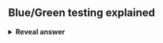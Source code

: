 ## Blue/Green testing explained
<details>
<summary><b>Reveal answer</b></summary>
If things go wrong, go back fast!<br><br><img src="../../../../../media/paste-94f0e0ed228e174863f5605e74496a6c05932a17.jpg"><br><br>The production environment (blue) is exchanged with the staging environment (green) - this may be done by updating a routing table
</details>
